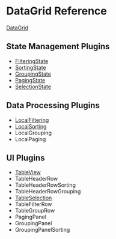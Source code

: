 # DataGrid Reference

[DataGrid](datagrid.md)

## State Management Plugins

- [FilteringState](filtering-state.md)
- [SortingState](sorting-state.md)
- [GroupingState](grouping-state.md)
- [PagingState](paging-state.md)
- [SelectionState](selection-state.md)

##  Data Processing Plugins

- [LocalFiltering](local-filtering.md)
- [LocalSorting](local-sorting.md)
- LocalGrouping
- LocalPaging

## UI Plugins

- [TableView](table-view.md)
- TableHeaderRow
- TableHeaderRowSorting
- TableHeaderRowGrouping
- [TableSelection](table-selection.md)
- TableFilterRow
- TableGroupRow
- PagingPanel
- GroupingPanel
- GroupingPanelSorting

